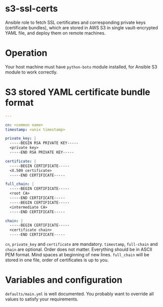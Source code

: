 # s3-ssl-certs
Ansible role to fetch SSL certificates and corresponding private keys (certificate bundles), which are stored in AWS S3 in single vault-encrypted YAML file, and deploy them on remote machines.

# Operation
Your host machine must have `python-boto` module installed, for Ansible S3 module to work correctly.

# S3 stored YAML certificate bundle format
```yaml
---

cn: <common name>
timestamp: <unix timestamp>

private_key: |
  -----BEGIN RSA PRIVATE KEY-----
  <private key>
  -----END RSA PRIVATE KEY-----

certificate: |
  -----BEGIN CERTIFICATE-----
  <X.509 certificate>
  -----END CERTIFICATE-----

full_chain: |
  -----BEGIN CERTIFICATE-----
  <root CA>
  -----END CERTIFICATE-----
  -----BEGIN CERTIFICATE-----
  <intermediate CA>
  -----END CERTIFICATE-----

chain: |
  -----BEGIN CERTIFICATE-----
  <certificate chain>
  -----END CERTIFICATE-----

```
`cn`, `private_key` and `certificate` are mandatory. `timestamp`, `full-chain` and `chain` are optional. Order does not matter. Everything should be in ASCII PEM format. Mind spaces at beginning of new lines. `full_chain` will be stored in one file, order of certificates is up to you.

# Variables and configuration
`defaults/main.yml` is well documented. You probably want to override all values to satisfy your requirements.
